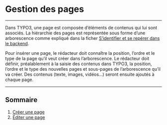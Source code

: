 # Gestion des pages

---

Dans TYPO3, une page est composée d’éléments de contenus qui lui sont associés. La hiérarchie des pages est représentée sous forme d’une arborescence comme expliqué dans la ficher [S’identifier et se repérer dans le backend](/présentation-de-typo3/se-reperer-dans-le-backend.md).

Pour insérer une page, le rédacteur doit connaître la position, l’ordre et le type de la page qu’il veut créer dans l’arborescence. Le rédacteur doit définir, préalablement à la saisie des contenus dans TYPO3, la position, l’ordre et le type des nouvelles pages et sous-pages de l’arborescence qu’il va créer. Des contenus \(texte, images, vidéos...\) seront ensuite ajoutés à chaque page.

---

## Sommaire

1. [Créer une page](/gestion-des-pages/creer-une-page.md)
2. [Éditer une page](/gestion-des-pages/editer-un-page.md)



